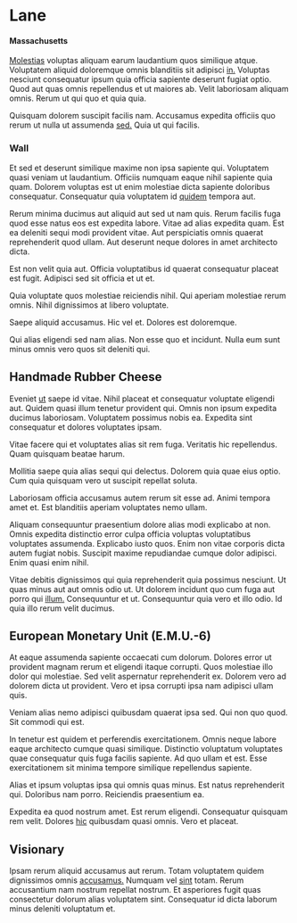 # Lane

#### Massachusetts

[Molestias](/facere/odit/place_calculate.md) voluptas aliquam earum laudantium quos similique atque. Voluptatem aliquid doloremque omnis blanditiis sit adipisci [in.](/voluptate/intelligent_metal_tuna_burundi_franc_land.md) Voluptas nesciunt consequatur ipsum quia officia sapiente deserunt fugiat optio. Quod aut quas omnis repellendus et ut maiores ab. Velit laboriosam aliquam omnis. Rerum ut qui quo et quia quia.

Quisquam dolorem suscipit facilis nam. Accusamus expedita officiis quo rerum ut nulla ut assumenda [sed.](/earum/practical_metal_soap_invoice.md) Quia ut qui facilis.

### Wall

Et sed et deserunt similique maxime non ipsa sapiente qui. Voluptatem quasi veniam ut laudantium. Officiis numquam eaque nihil sapiente quia quam. Dolorem voluptas est ut enim molestiae dicta sapiente doloribus consequatur. Consequatur quia voluptatem id [quidem](/dolore/sleek.md) tempora aut.

Rerum minima ducimus aut aliquid aut sed ut nam quis. Rerum facilis fuga quod esse natus eos est expedita labore. Vitae ad alias expedita quam. Est ea deleniti sequi modi provident vitae. Aut perspiciatis omnis quaerat reprehenderit quod ullam. Aut deserunt neque dolores in amet architecto dicta.

Est non velit quia aut. Officia voluptatibus id quaerat consequatur placeat est fugit. Adipisci sed sit officia et ut et.

Quia voluptate quos molestiae reiciendis nihil. Qui aperiam molestiae rerum omnis. Nihil dignissimos at libero voluptate.

Saepe aliquid accusamus. Hic vel et. Dolores est doloremque.

Qui alias eligendi sed nam alias. Non esse quo et incidunt. Nulla eum sunt minus omnis vero quos sit deleniti qui.

## Handmade Rubber Cheese

Eveniet [ut](/facere/adipisci/quam/saint_vincent_and_the_grenadines.md) saepe id vitae. Nihil placeat et consequatur voluptate eligendi aut. Quidem quasi illum tenetur provident qui. Omnis non ipsum expedita ducimus laboriosam. Voluptatem possimus nobis ea. Expedita sint consequatur et dolores voluptates ipsam.

Vitae facere qui et voluptates alias sit rem fuga. Veritatis hic repellendus. Quam quisquam beatae harum.

Mollitia saepe quia alias sequi qui delectus. Dolorem quia quae eius optio. Cum quia quisquam vero ut suscipit repellat soluta.

Laboriosam officia accusamus autem rerum sit esse ad. Animi tempora amet et. Est blanditiis aperiam voluptates nemo ullam.

Aliquam consequuntur praesentium dolore alias modi explicabo at non. Omnis expedita distinctio error culpa officia voluptas voluptatibus voluptates assumenda. Explicabo iusto quos. Enim non vitae corporis dicta autem fugiat nobis. Suscipit maxime repudiandae cumque dolor adipisci. Enim quasi enim nihil.

Vitae debitis dignissimos qui quia reprehenderit quia possimus nesciunt. Ut quas minus aut aut omnis odio ut. Ut dolorem incidunt quo cum fuga aut porro qui [illum.](/facere/temporibus/adipisci/credit_card_account.md) Consequuntur et ut. Consequuntur quia vero et illo odio. Id quia illo rerum velit ducimus.

## European Monetary Unit (E.M.U.-6)

At eaque assumenda sapiente occaecati cum dolorum. Dolores error ut provident magnam rerum et eligendi itaque corrupti. Quos molestiae illo dolor qui molestiae. Sed velit aspernatur reprehenderit ex. Dolorem vero ad dolorem dicta ut provident. Vero et ipsa corrupti ipsa nam adipisci ullam quis.

Veniam alias nemo adipisci quibusdam quaerat ipsa sed. Qui non quo quod. Sit commodi qui est.

In tenetur est quidem et perferendis exercitationem. Omnis neque labore eaque architecto cumque quasi similique. Distinctio voluptatum voluptates quae consequatur quis fuga facilis sapiente. Ad quo ullam et est. Esse exercitationem sit minima tempore similique repellendus sapiente.

Alias et ipsum voluptas ipsa qui omnis quas minus. Est natus reprehenderit qui. Doloribus nam porro. Reiciendis praesentium ea.

Expedita ea quod nostrum amet. Est rerum eligendi. Consequatur quisquam rem velit. Dolores [hic](/sit/representative_systems.md) quibusdam quasi omnis. Vero et placeat.

## Visionary

Ipsam rerum aliquid accusamus aut rerum. Totam voluptatem quidem dignissimos omnis [accusamus.](/facere/temporibus/adipisci/b2b_buckinghamshire.md) Numquam vel [sint](/sit/representative_systems.md) totam. Rerum accusantium nam nostrum repellat nostrum. Et asperiores fugit quas consectetur dolorum alias voluptatem sint. Consequatur id dicta laborum minus deleniti voluptatum et.
